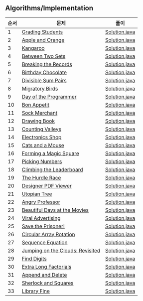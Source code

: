 ## Algorithms/Implementation
|순서|문제|풀이|
|---|---|---|
|1|[Grading Students](https://www.hackerrank.com/challenges/grading/problem)|[Solution.java](./Grading%20Students/Solution.java)|
|2|[Apple and Orange](https://www.hackerrank.com/challenges/apple-and-orange/problem)|[Solution.java](./Apple%20and%20Orange/Solution.java)|
|3|[Kangaroo](https://www.hackerrank.com/challenges/kangaroo/problem)|[Solution.java](./Kangaroo/Solution.java)|
|4|[Between Two Sets](https://www.hackerrank.com/challenges/between-two-sets/problem)|[Solution.java](./Between%20Two%20Sets/Solution.java)|
|5|[Breaking the Records](https://www.hackerrank.com/challenges/breaking-best-and-worst-records/problem)|[Solution.java](./Breaking%20the%20Records/Solution.java)|
|6|[Birthday Chocolate](https://www.hackerrank.com/challenges/the-birthday-bar/problem)|[Solution.java](./Birthday%20Chocolate/Solution.java)|
|7|[Divisible Sum Pairs](https://www.hackerrank.com/challenges/divisible-sum-pairs/problem)|[Solution.java](./Divisible%20Sum%20Pairs/Solution.java)|
|8|[Migratory Birds](https://www.hackerrank.com/challenges/migratory-birds/problem)|[Solution.java](./Migratory%20Birds/Solution.java)|
|9|[Day of the Programmer](https://www.hackerrank.com/challenges/day-of-the-programmer/problem)|[Solution.java](./Day%20of%20the%20Programmer/Solution.java)|
|10|[Bon Appetit](https://www.hackerrank.com/challenges/bon-appetit/problem)|[Solution.java](./Bon%20Appetit/Solution.java)|
|11|[Sock Merchant](https://www.hackerrank.com/challenges/sock-merchant/problem)|[Solution.java](./Sock%20Merchant/Solution.java)|
|12|[Drawing Book](https://www.hackerrank.com/challenges/drawing-book/problem)|[Solution.java](./Drawing%20Book/Solution.java)|
|13|[Counting Valleys](https://www.hackerrank.com/challenges/counting-valleys/problem)|[Solution.java](./Counting%20Valleys/Solution.java)|
|14|[Electronics Shop](https://www.hackerrank.com/challenges/electronics-shop/problem)|[Solution.java](./Electronics%20Shop/Solution.java)|
|15|[Cats and a Mouse](https://www.hackerrank.com/challenges/cats-and-a-mouse/problem)|[Solution.java](./Cats%20and%20a%20Mouse/Solution.java)|
|16|[Forming a Magic Square](https://www.hackerrank.com/challenges/magic-square-forming/problem)|[Solution.java](./Forming%20a%20Magic%20Square/Solution.java)|
|17|[Picking Numbers](https://www.hackerrank.com/challenges/picking-numbers/problem)|[Solution.java](./Picking%20Numbers/Solution.java)|
|18|[Climbing the Leaderboard](https://www.hackerrank.com/challenges/climbing-the-leaderboard/problem)|[Solution.java](./Climbing%20the%20Leaderboard/Solution.java)|
|19|[The Hurdle Race](https://www.hackerrank.com/challenges/the-hurdle-race/problem)|[Solution.java](./The%20Hurdle%20Race/Solution.java)|
|20|[Designer PDF Viewer](https://www.hackerrank.com/challenges/designer-pdf-viewer/problem)|[Solution.java](./Designer%20PDF%20Viewer/Solution.java)|
|21|[Utopian Tree](https://www.hackerrank.com/challenges/utopian-tree/problem)|[Solution.java](./Utopian%20Tree/Solution.java)|
|22|[Angry Professor](https://www.hackerrank.com/challenges/angry-professor/problem)|[Solution.java](./Angry%20Professor/Solution.java)|
|23|[Beautiful Days at the Movies](https://www.hackerrank.com/challenges/beautiful-days-at-the-movies/problem)|[Solution.java](./Beautiful%20Days%20at%20the%20Movies/Solution.java)|
|24|[Viral Advertising](https://www.hackerrank.com/challenges/strange-advertising/problem)|[Solution.java](./Viral%20Advertising/Solution.java)|
|25|[Save the Prisoner!](https://www.hackerrank.com/challenges/save-the-prisoner/problem)|[Solution.java](./Save%20the%20Prisoner!/Solution.java)|
|26|[Circular Array Rotation](https://www.hackerrank.com/challenges/circular-array-rotation/problem)|[Solution.java](./Circular%20Array%20Rotation/Solution.java)|
|27|[Sequence Equation](https://www.hackerrank.com/challenges/permutation-equation/problem)|[Solution.java](./Sequence%20Equation/Solution.java)|
|28|[Jumping on the Clouds: Revisited](https://www.hackerrank.com/challenges/jumping-on-the-clouds-revisited/problem)|[Solution.java](./Jumping%20on%20the%20Clouds%20Revisited/Solution.java)|
|29|[Find Digits](https://www.hackerrank.com/challenges/find-digits/problem)|[Solution.java](./Find%20Digits/Solution.java)|
|30|[Extra Long Factorials](https://www.hackerrank.com/challenges/extra-long-factorials/problem)|[Solution.java](./Extra%20Long%20Factorials/Solution.java)|
|31|[Append and Delete](https://www.hackerrank.com/challenges/append-and-delete/problem)|[Solution.java](./Append%20and%20Delete/Solution.java)|
|32|[Sherlock and Squares](https://www.hackerrank.com/challenges/sherlock-and-squares/problem)|[Solution.java](./Sherlock%20and%20Squares/Solution.java)|
|33|[Library Fine](https://www.hackerrank.com/challenges/library-fine/problem)|[Solution.java](./Library%20Fine/Solution.java)|